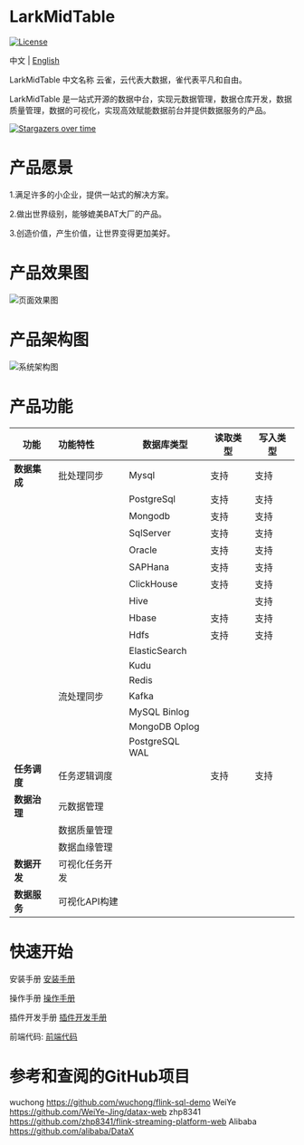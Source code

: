 # LarkMidTable

[![License](https://img.shields.io/badge/license-Apache%202-4EB1BA.svg)](https://www.apache.org/licenses/LICENSE-2.0.html)

中文 | [English](README_EN.md)

LarkMidTable 中文名称 云雀，云代表大数据，雀代表平凡和自由。

LarkMidTable 是一站式开源的数据中台，实现元数据管理，数据仓库开发，数据质量管理，数据的可视化，实现高效赋能数据前台并提供数据服务的产品。



[![Stargazers over time](https://starchart.cc/wxgzgl/larkMidTable.svg)](#)

# **产品愿景**

1.满足许多的小企业，提供一站式的解决方案。

2.做出世界级别，能够媲美BAT大厂的产品。

3.创造价值，产生价值，让世界变得更加美好。



# 产品效果图

![页面效果图](https://img2020.cnblogs.com/blog/622382/202010/622382-20201024132815743-808911491.png)



# 产品架构图

![系统架构图](https://img2020.cnblogs.com/blog/622382/202010/622382-20201019215540747-440767668.jpg ) 



# 产品功能

| **功能**     | **功能特性**   | **数据库类型** | **读取类型** | **写入类型** |
| ------------ | :------------- | -------------- | ------------ | ------------ |
| **数据集成** | 批处理同步     | Mysql          | 支持         | 支持         |
|              |                | PostgreSql     | 支持         | 支持         |
|              |                | Mongodb        | 支持         | 支持         |
|              |                | SqlServer      | 支持         | 支持         |
|              |                | Oracle         | 支持         | 支持         |
|              |                | SAPHana        | 支持         | 支持         |
|              |                | ClickHouse     | 支持         | 支持         |
|              |                | Hive           |              | 支持         |
|              |                | Hbase          | 支持         | 支持         |
|              |                | Hdfs           | 支持         | 支持         |
|              |                | ElasticSearch  |              |              |
|              |                | Kudu           |              |              |
|              |                | Redis          |              |              |
|              | 流处理同步     | Kafka          |              |              |
|              |                | MySQL Binlog   |              |              |
|              |                | MongoDB Oplog  |              |              |
|              |                | PostgreSQL WAL |              |              |
| **任务调度** | 任务逻辑调度   |                | 支持         | 支持         |
| **数据治理** | 元数据管理     |                |              |              |
|              | 数据质量管理   |                |              |              |
|              | 数据血缘管理   |                |              |              |
| **数据开发** | 可视化任务开发 |                |              |              |
| **数据服务** | 可视化API构建  |                |              |              |



# **快速开始**

安装手册      [安装手册](https://github.com/wxgzgl/larkmt-web/blob/master/userGuid.md)

操作手册  	[操作手册](https://github.com/wxgzgl/LarkMidTable/tree/master/docs/userManual.md)

插件开发手册      [插件开发手册](https://github.com/wxgzgl/LarkMidTable/tree/master/docs/PluginDev.md)

前端代码:  [前端代码](https://github.com/wxgzgl/LarkMidTableUI)

<!--
# 技术交流

**一个人走的很快，一群人走的更远。**

**关注LarkMidTable的数据中台开源社区，并回复【LarkMidTable】，拉入QQ群聊，并为你提供全程免费服务，你也可以与其他伙伴交流大数据技术，如果觉得项目不错，可以star关注，LarkMidTable团队将十分感谢您的关注！**


**微信公众号 【LarkMidTable】**
-->

# **参考和查阅的GitHub项目**
wuchong https://github.com/wuchong/flink-sql-demo
WeiYe https://github.com/WeiYe-Jing/datax-web
zhp8341 https://github.com/zhp8341/flink-streaming-platform-web
Alibaba https://github.com/alibaba/DataX
